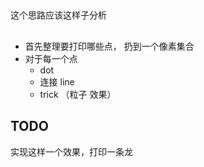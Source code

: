 ## 
这个思路应该这样子分析


## 
- 首先整理要打印哪些点， 扔到一个像素集合
- 对于每一个点
  - dot
  - 连接 line
  - trick （粒子 效果）



## TODO
实现这样一个效果，打印一条龙